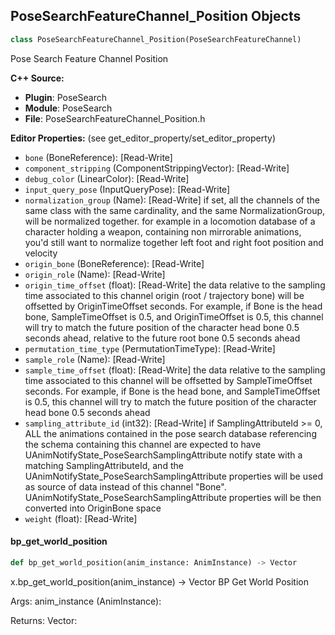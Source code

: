 ## PoseSearchFeatureChannel_Position Objects

```python
class PoseSearchFeatureChannel_Position(PoseSearchFeatureChannel)
```

Pose Search Feature Channel Position

**C++ Source:**

- **Plugin**: PoseSearch
- **Module**: PoseSearch
- **File**: PoseSearchFeatureChannel_Position.h

**Editor Properties:** (see get_editor_property/set_editor_property)

- ``bone`` (BoneReference):  [Read-Write]
- ``component_stripping`` (ComponentStrippingVector):  [Read-Write]
- ``debug_color`` (LinearColor):  [Read-Write]
- ``input_query_pose`` (InputQueryPose):  [Read-Write]
- ``normalization_group`` (Name):  [Read-Write] if set, all the channels of the same class with the same cardinality, and the same NormalizationGroup, will be normalized together.
  for example in a locomotion database of a character holding a weapon, containing non mirrorable animations, you'd still want to normalize together
  left foot and right foot position and velocity
- ``origin_bone`` (BoneReference):  [Read-Write]
- ``origin_role`` (Name):  [Read-Write]
- ``origin_time_offset`` (float):  [Read-Write] the data relative to the sampling time associated to this channel origin (root / trajectory bone) will be offsetted by OriginTimeOffset seconds.
  For example, if Bone is the head bone, SampleTimeOffset is 0.5, and OriginTimeOffset is 0.5, this channel will try to match
  the future position of the character head bone 0.5 seconds ahead, relative to the future root bone 0.5 seconds ahead
- ``permutation_time_type`` (PermutationTimeType):  [Read-Write]
- ``sample_role`` (Name):  [Read-Write]
- ``sample_time_offset`` (float):  [Read-Write] the data relative to the sampling time associated to this channel will be offsetted by SampleTimeOffset seconds.
  For example, if Bone is the head bone, and SampleTimeOffset is 0.5, this channel will try to match the future position of the character head bone 0.5 seconds ahead
- ``sampling_attribute_id`` (int32):  [Read-Write] if SamplingAttributeId >= 0, ALL the animations contained in the pose search database referencing the schema containing this channel are expected to have
  UAnimNotifyState_PoseSearchSamplingAttribute notify state with a matching SamplingAttributeId, and the UAnimNotifyState_PoseSearchSamplingAttribute properties
  will be used as source of data instead of this channel "Bone". UAnimNotifyState_PoseSearchSamplingAttribute properties will be then converted into OriginBone space
- ``weight`` (float):  [Read-Write]

<a id="unreal.PoseSearchFeatureChannel_Position.bp_get_world_position"></a>

#### bp_get_world_position

```python
def bp_get_world_position(anim_instance: AnimInstance) -> Vector
```

x.bp_get_world_position(anim_instance) -> Vector
BP Get World Position

Args:
    anim_instance (AnimInstance): 

Returns:
    Vector:

<a id="unreal.PoseSearchFeatureChannel_SamplingTime"></a>